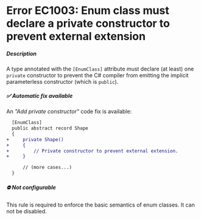 # Error EC1003: Enum class must declare a private constructor to prevent external extension

##### Description
A type annotated with the `[EnumClass]` attribute must declare (at least) one `private` constructor to prevent the C# compiler from emitting the implicit parameterless constructor (which is `public`).

##### ✅ Automatic fix available
An _"Add private constructor"_ code fix is available:

```diff
  [EnumClass]
  public abstract record Shape
  {
+     private Shape()
+     {
+         // Private constructor to prevent external extension.
+     }

      // (more cases...)
  }
```

##### ⛔ Not configurable
This rule is required to enforce the basic semantics of enum classes. It can not be disabled.